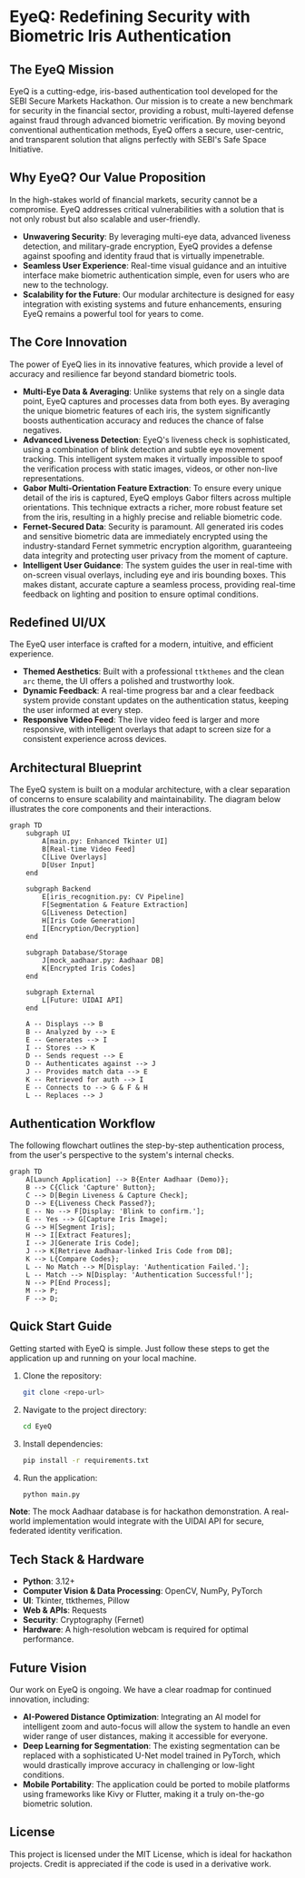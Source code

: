# EyeQ: Redefining Security with Biometric Iris Authentication

## The EyeQ Mission
EyeQ is a cutting-edge, iris-based authentication tool developed for the SEBI Secure Markets Hackathon. Our mission is to create a new benchmark for security in the financial sector, providing a robust, multi-layered defense against fraud through advanced biometric verification. By moving beyond conventional authentication methods, EyeQ offers a secure, user-centric, and transparent solution that aligns perfectly with SEBI's Safe Space Initiative.

## Why EyeQ? Our Value Proposition
In the high-stakes world of financial markets, security cannot be a compromise. EyeQ addresses critical vulnerabilities with a solution that is not only robust but also scalable and user-friendly.

- **Unwavering Security**: By leveraging multi-eye data, advanced liveness detection, and military-grade encryption, EyeQ provides a defense against spoofing and identity fraud that is virtually impenetrable.
- **Seamless User Experience**: Real-time visual guidance and an intuitive interface make biometric authentication simple, even for users who are new to the technology.
- **Scalability for the Future**: Our modular architecture is designed for easy integration with existing systems and future enhancements, ensuring EyeQ remains a powerful tool for years to come.

## The Core Innovation
The power of EyeQ lies in its innovative features, which provide a level of accuracy and resilience far beyond standard biometric tools.

- **Multi-Eye Data & Averaging**: Unlike systems that rely on a single data point, EyeQ captures and processes data from both eyes. By averaging the unique biometric features of each iris, the system significantly boosts authentication accuracy and reduces the chance of false negatives.
- **Advanced Liveness Detection**: EyeQ's liveness check is sophisticated, using a combination of blink detection and subtle eye movement tracking. This intelligent system makes it virtually impossible to spoof the verification process with static images, videos, or other non-live representations.
- **Gabor Multi-Orientation Feature Extraction**: To ensure every unique detail of the iris is captured, EyeQ employs Gabor filters across multiple orientations. This technique extracts a richer, more robust feature set from the iris, resulting in a highly precise and reliable biometric code.
- **Fernet-Secured Data**: Security is paramount. All generated iris codes and sensitive biometric data are immediately encrypted using the industry-standard Fernet symmetric encryption algorithm, guaranteeing data integrity and protecting user privacy from the moment of capture.
- **Intelligent User Guidance**: The system guides the user in real-time with on-screen visual overlays, including eye and iris bounding boxes. This makes distant, accurate capture a seamless process, providing real-time feedback on lighting and position to ensure optimal conditions.

## Redefined UI/UX
The EyeQ user interface is crafted for a modern, intuitive, and efficient experience.

- **Themed Aesthetics**: Built with a professional `ttkthemes` and the clean `arc` theme, the UI offers a polished and trustworthy look.
- **Dynamic Feedback**: A real-time progress bar and a clear feedback system provide constant updates on the authentication status, keeping the user informed at every step.
- **Responsive Video Feed**: The live video feed is larger and more responsive, with intelligent overlays that adapt to screen size for a consistent experience across devices.

## Architectural Blueprint
The EyeQ system is built on a modular architecture, with a clear separation of concerns to ensure scalability and maintainability. The diagram below illustrates the core components and their interactions.

```mermaid
graph TD
    subgraph UI
        A[main.py: Enhanced Tkinter UI]
        B[Real-time Video Feed]
        C[Live Overlays]
        D[User Input]
    end

    subgraph Backend
        E[iris_recognition.py: CV Pipeline]
        F[Segmentation & Feature Extraction]
        G[Liveness Detection]
        H[Iris Code Generation]
        I[Encryption/Decryption]
    end

    subgraph Database/Storage
        J[mock_aadhaar.py: Aadhaar DB]
        K[Encrypted Iris Codes]
    end

    subgraph External
        L[Future: UIDAI API]
    end

    A -- Displays --> B
    B -- Analyzed by --> E
    E -- Generates --> I
    I -- Stores --> K
    D -- Sends request --> E
    D -- Authenticates against --> J
    J -- Provides match data --> E
    K -- Retrieved for auth --> I
    E -- Connects to --> G & F & H
    L -- Replaces --> J
```

## Authentication Workflow
The following flowchart outlines the step-by-step authentication process, from the user's perspective to the system's internal checks.

```mermaid
graph TD
    A[Launch Application] --> B{Enter Aadhaar (Demo)};
    B --> C{Click 'Capture' Button};
    C --> D[Begin Liveness & Capture Check];
    D --> E{Liveness Check Passed?};
    E -- No --> F[Display: 'Blink to confirm.'];
    E -- Yes --> G[Capture Iris Image];
    G --> H[Segment Iris];
    H --> I[Extract Features];
    I --> J[Generate Iris Code];
    J --> K[Retrieve Aadhaar-linked Iris Code from DB];
    K --> L{Compare Codes};
    L -- No Match --> M[Display: 'Authentication Failed.'];
    L -- Match --> N[Display: 'Authentication Successful!'];
    N --> P[End Process];
    M --> P;
    F --> D;
```

## Quick Start Guide
Getting started with EyeQ is simple. Just follow these steps to get the application up and running on your local machine.

1. Clone the repository:
   ```bash
   git clone <repo-url>
   ```
2. Navigate to the project directory:
   ```bash
   cd EyeQ
   ```
3. Install dependencies:
   ```bash
   pip install -r requirements.txt
   ```
4. Run the application:
   ```bash
   python main.py
   ```

**Note**: The mock Aadhaar database is for hackathon demonstration. A real-world implementation would integrate with the UIDAI API for secure, federated identity verification.

## Tech Stack & Hardware
- **Python**: 3.12+
- **Computer Vision & Data Processing**: OpenCV, NumPy, PyTorch
- **UI**: Tkinter, ttkthemes, Pillow
- **Web & APIs**: Requests
- **Security**: Cryptography (Fernet)
- **Hardware**: A high-resolution webcam is required for optimal performance.

## Future Vision
Our work on EyeQ is ongoing. We have a clear roadmap for continued innovation, including:

- **AI-Powered Distance Optimization**: Integrating an AI model for intelligent zoom and auto-focus will allow the system to handle an even wider range of user distances, making it accessible for everyone.
- **Deep Learning for Segmentation**: The existing segmentation can be replaced with a sophisticated U-Net model trained in PyTorch, which would drastically improve accuracy in challenging or low-light conditions.
- **Mobile Portability**: The application could be ported to mobile platforms using frameworks like Kivy or Flutter, making it a truly on-the-go biometric solution.

## License
This project is licensed under the MIT License, which is ideal for hackathon projects. Credit is appreciated if the code is used in a derivative work.
